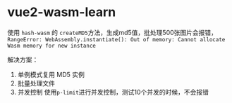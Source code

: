 # vue2-wasm-learn

使用 `hash-wasm` 的 `createMD5`方法，生成md5值，批处理500张图片会报错，
`RangeError: WebAssembly.instantiate(): Out of memory: Cannot allocate Wasm memory for new instance`

解决方案：
1. 单例模式复用 MD5 实例
2. 批量处理文件
3. 并发控制 使用`p-limit`进行并发控制，测试10个并发的时候，不会报错
